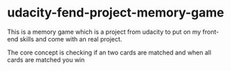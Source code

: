 # udacity-fend-project-memory-game
This is a memory  game which is a project from udacity
to put on my front-end skills and come with an real project.

The core concept is checking if an two cards are matched and when all cards are matched you win
